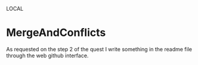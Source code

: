 
LOCAL

# MergeAndConflicts
As requested on the step 2 of the quest I write something in the readme file through the web github interface.
